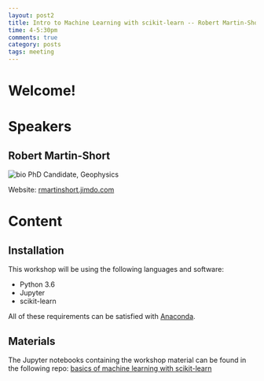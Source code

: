 ```yaml
---
layout: post2
title: Intro to Machine Learning with scikit-learn -- Robert Martin-Short 
time: 4-5:30pm
comments: true
category: posts
tags: meeting
---
```


# Welcome!

# Speakers

## Robert Martin-Short
![bio]({{site.url}}/bioimages/rmartinshort.png)
PhD Candidate, Geophysics


Website: [rmartinshort.jimdo.com](rmartinshort.jimdo.com)


# Content

## Installation
This workshop will be using the following languages and software:
* Python 3.6
* Jupyter
* scikit-learn

All of these requirements can be satisfied with [Anaconda](https://www.anaconda.com/download/). 

## Materials

The Jupyter notebooks containing the workshop material can be found in the following repo: [basics of machine learning with scikit-learn](https://github.com/rmartinshort/20171206_ML_basics_THW)
